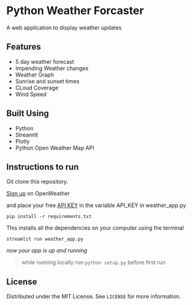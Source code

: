 # Python Weather Forcaster

A web application to display weather updates

## Features

- 5 day weather forecast
- Impending Weather changes
- Weather Graph
- Sunrise and sunset times
- CLoud Coverage
- Wind Speed

## Built Using

- Python
- Streamlit
- Plotly
- Python Open Weather Map API

## Instructions to run

Git clone this repository.

[Sign up](https://home.openweathermap.org/users/sign_up) on OpenWeather

and place your free [API KEY](https://home.openweathermap.org/api_keys) in the variable API_KEY in weather_app.py

```pip install -r requirements.txt```

This installs all the dependencies on your computer using the terminal

```streamlit run weather_app.py```

_now your app is up and running_

> while running locally run ```python setup.py``` before first run

<!-- LICENSE -->  

## License

Distributed under the MIT License. See `LICENSE` for more information.

